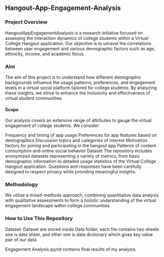 ## Hangout-App-Engagement-Analysis

### Project Overview
HangoutAppEngagementAnalysis is a research initiative focused on assessing the interaction dynamics of college students within a Virtual College Hangout application. Our objective is to unravel the correlations between user engagement and various demographic factors such as age, ethnicity, income, and academic focus.

### Aim
The aim of this project is to understand how different demographic backgrounds influence the usage patterns, preferences, and engagement levels in a virtual social platform tailored for college students. By analyzing these insights, we strive to enhance the inclusivity and effectiveness of virtual student communities.

#### Scope
Our analysis covers an extensive range of attributes to gauge the virtual engagement of college students. We consider:

Frequency and timing of app usage
Preferences for app features based on demographics
Discussion topics and categories of interest
Motivation factors for joining and participating in the hangout app
Patterns of content consumption and online social behavior
Dataset
The repository includes anonymized datasets representing a variety of metrics, from basic demographic information to detailed usage statistics of the Virtual College Hangout application. Questions and responses have been carefully designed to respect privacy while providing meaningful insights.

### Methodology
We utilize a mixed-methods approach, combining quantitative data analysis with qualitative assessments to form a holistic understanding of the virtual engagement landscape within college communities.

### How to Use This Repository
Dataset: Dataset are stored inside Data folder, each file contains two sheets one is data sheet, and other one is data dictionary which gives key value pair of our data.

Engagement Analysis.ipynd contains final results of my analysis.
